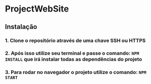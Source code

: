 # ProjectWebSite

## Instalação

### 1. Clone o repositório através de uma chave SSH ou HTTPS
### 2. Após isso utilize seu terminal e passe o comando: `NPM INSTALL` que irá instalar todas as dependências do projeto
### 3. Para rodar no navegador o projeto utilize o comando: `NPM START`


